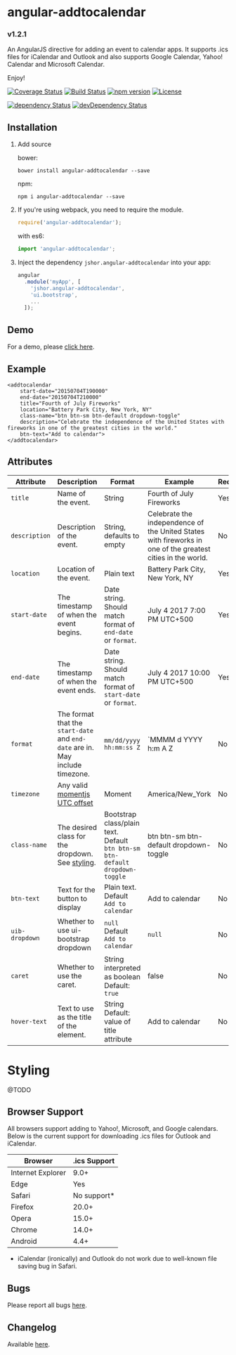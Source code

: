 # angular-addtocalendar

### v1.2.1

An AngularJS directive for adding an event to calendar apps. It supports .ics files for iCalendar and Outlook and also supports Google Calendar, Yahoo! Calendar and Microsoft Calendar.

Enjoy!

[![Coverage Status](https://coveralls.io/repos/github/jshor/angular-addtocalendar/badge.svg?branch=master)](https://coveralls.io/github/jshor/angular-addtocalendar?branch=master) [![Build Status](https://travis-ci.org/jshor/angular-addtocalendar.svg?branch=master)](https://travis-ci.org/jshor/angular-addtocalendar) [![npm version](https://badge.fury.io/js/angular-addtocalendar.svg)](https://badge.fury.io/js/angular-addtocalendar) [![License](http://img.shields.io/:license-mit-blue.svg)](http://doge.mit-license.org)

[![dependency Status](https://david-dm.org/jshor/angular-addtocalendar/status.png)](https://david-dm.org/jshor/angular-addtocalendar#info=dependencies) [![devDependency Status](https://david-dm.org/jshor/angular-addtocalendar/dev-status.png)](https://david-dm.org/jshor/angular-addtocalendar#info=devDependencies)

## Installation

1. Add source

    bower:
    ```
    bower install angular-addtocalendar --save
    ```
    npm:

    ```
    npm i angular-addtocalendar --save
    ```

2. If you're using webpack, you need to require the module.

    ```javascript
    require('angular-addtocalendar');
    ```

    with es6:

    ```javascript
    import 'angular-addtocalendar';
    ```

3. Inject the dependency `jshor.angular-addtocalendar` into your app:

    ```javascript
    angular
      .module('myApp', [
        'jshor.angular-addtocalendar', 
        'ui.bootstrap',
        ...
      ]);
    ```

## Demo

For a demo, please [click here](http://jshor.github.io/angular-addtocalendar/demo/).

## Example

```
<addtocalendar
    start-date="20150704T190000"
    end-date="20150704T210000"
    title="Fourth of July Fireworks"
    location="Battery Park City, New York, NY"
    class-name="btn btn-sm btn-default dropdown-toggle"
    description="Celebrate the independence of the United States with fireworks in one of the greatest cities in the world."
    btn-text="Add to calendar">
</addtocalendar>
```

## Attributes

| **Attribute**        | **Description**                                                                                               | **Format**                                                                    | **Example**                                                                                                 | **Required**  |
|----------------------|-------------------------------------------------------------------------------------------------------------- |------------------------------------------------------------------------------ |------------------------------------------------------------------------------------------------------------ |-------------- |
| `title`              | Name of the event.                                                                                            | String                                                                        | Fourth of July Fireworks                                                                                    | Yes           |
| `description`        | Description of the event.                                                                                     | String, defaults to empty                                                     | Celebrate the independence of the United States with fireworks in one of the greatest cities in the world.  | No            |
| `location`           | Location of the event.                                                                                        | Plain text                                                                    | Battery Park City, New York, NY                                                                             | Yes           |
| `start-date`         | The timestamp of when the event begins.                                                                       | Date string. Should match format of `end-date` or `format`.                   | July 4 2017 7:00 PM UTC+500                                                                                 | Yes           |
| `end-date`           | The timestamp of when the event ends.                                                                         | Date string. Should match format of `start-date` or `format`.                 | July 4 2017 10:00 PM UTC+500                                                                                | Yes           |
| `format`             | The format that the `start-date` and `end-date` are in. May include timezone.                                 | `mm/dd/yyyy hh:mm:ss Z`                                                       | `MMMM d YYYY h:m A Z                                                                                        | No            |
| `timezone`           | Any valid [momentjs UTC offset](http://momentjs.com/docs/#/parsing/utc/)                                      | Moment                                                                        | America/New_York                                                                                            | No            |
| `class-name`         | The desired class for the dropdown. See [styling]().                                                          | Bootstrap class/plain text. Default `btn btn-sm btn-default dropdown-toggle`  | btn btn-sm btn-default dropdown-toggle                                                                      | No            |
| `btn-text`           | Text for the button to display                                                                                | Plain text. Default `Add to calendar`                                         | Add to  calendar                                                                                            | No            |
| `uib-dropdown`       | Whether to use ui-bootstrap dropdown                                                                          | `null` Default `Add to calendar`                                              | `null`                                                                                                      | No            |
| `caret`              | Whether to use the caret.                                                                                     | String interpreted as boolean Default: `true`                                 | false                                                                                                       | No            |
| `hover-text`         | Text to use as the title of the element.                                                                      | String Default: value of title attribute                                      | Add to calendar                                                                                             | No            |

# Styling

@TODO

## Browser Support

All browsers support adding to Yahoo!, Microsoft, and Google calendars. Below is the current support for downloading .ics files for Outlook and iCalendar.

| Browser           | .ics Support |
|-------------------|--------------|
| Internet Explorer | 9.0+         |
| Edge              | Yes          |
| Safari            | No support*  |
| Firefox           | 20.0+        |
| Opera             | 15.0+        |
| Chrome            | 14.0+        |
| Android           | 4.4+         |

* iCalendar (ironically) and Outlook do not work due to well-known file saving bug in Safari.

## Bugs

Please report all bugs [here](https://github.com/jshor/angular-addtocalendar/issues).

## Changelog

Available [here](https://github.com/jshor/angular-addtocalendar/blob/master/CHANGELOG.md).
